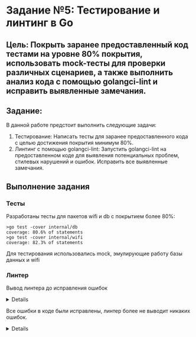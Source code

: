 # Задание №5: Тестирование и линтинг в Go

## Цель: Покрыть заранее предоставленный код тестами на уровне 80% покрытия, использовать mock-тесты для проверки различных сценариев, а также выполнить анализ кода с помощью golangci-lint и исправить выявленные замечания.

## Задание:
В данной работе предстоит выполнить следующие задачи:

1. Тестирование: Написать тесты для заранее предоставленного кода с целью достижения покрытия минимум 80%.
2. Линтинг с помощью golangci-lint: Запустить golangci-lint на предоставленном коде для выявления потенциальных проблем, стилевых нарушений и ошибок. Исправить все выявленные замечания.

## Выполнение задания
### Тесты
Разработаны тесты для пакетов wifi и db с покрытием более 80%:
```console
>go test -cover internal/db
coverage: 80.6% of statements
>go test -cover internal/wifi
coverage: 82.3% of statements
```
Для тестирования использовались mock, эмулирующие работу базы данных и wifi
### Линтер
Вывод линтера до исправления ошибок
<details>

    ```console
    >golangci-lint run      
    level=warning msg="[linters_context] copyloopvar: this linter is disabled because the Go version (1.19) of your project is lower than Go 1.22"
    level=warning msg="[linters_context] intrange: this linter is disabled because the Go version (1.19) of your project is lower than Go 1.22"
    internal\db\db_functions.go:34:4: exitAfterDefer: log.Fatal will exit, and `defer rows.Close()` will not run (gocritic)
                            log.Fatal(err)
                            ^
    internal\db\db_functions.go:59:4: exitAfterDefer: log.Fatal will exit, and `defer rows.Close()` will not run (gocritic)
                            log.Fatal(err)
                            ^
    internal\db\db_functions.go:12:6: exported: type name will be used as db.DBService by other packages, and that stutters; consider calling this Service (revive)
    type DBService struct {
        ^
    internal\db\db_functions.go:25:15: error returned from interface method should be wrapped: sig: func (example_mock/internal/db.Database).Query(query string, args ...any) (*database/sql.Rows, error) (wrapcheck)
                    return nil, err
                                ^
    internal\db\db_functions.go:40:15: error returned from external package is unwrapped: sig: func (*database/sql.Rows).Err() error (wrapcheck)
                    return nil, err
                                ^
    internal\db\db_functions.go:43:16: error returned from interface method should be wrapped: sig: func (example_mock/internal/db.Database).Query(query string, args ...any) (*database/sql.Rows, error) (wrapcheck)
            return names, err
                        ^
    internal\db\db_functions.go:50:15: error returned from interface method should be wrapped: sig: func (example_mock/internal/db.Database).Query(query string, args ...any) (*database/sql.Rows, error) (wrapcheck)
                    return nil, err
                                ^
    internal\db\db_functions.go:65:15: error returned from external package is unwrapped: sig: func (*database/sql.Rows).Err() error (wrapcheck)
                    return nil, err
                                ^
    internal\db\db_functions.go:52:2: only one cuddle assignment allowed before defer statement (wsl)
            defer rows.Close()
            ^
    internal\db\db_functions.go:61:3: append only allowed to cuddle with appended value (wsl)
                    values = append(values, value)
                    ^
    internal\db\db_functions.go:36:3: append only allowed to cuddle with appended value (wsl)
                    names = append(names, name)
                    ^
    internal\db\db_functions.go:49:2: only one cuddle assignment allowed before if statement (wsl)
            if err != nil {
            ^
    internal\wifi\wi-fi.go:26:2: Consider pre-allocating `addrs` (prealloc)
            ^
    internal\wifi\wi-fi.go:40:2: Consider pre-allocating `name_list` (prealloc)
            var name_list []string
            ^
    internal\wifi\wi-fi.go:13:6: exported: type name will be used as wifi.WiFiService by other packages, and that stutters; consider calling this Service (revive)
    type WiFiService struct {
        ^
    internal\wifi\wi-fi.go:45:2: return with no blank line before (nlreturn)
            return name_list, nil
            ^
    internal\wifi\wi-fi.go:24:15: error returned from interface method should be wrapped: sig: func (example_mock/internal/wifi.WiFi).Interfaces() ([]*github.com/mdlayher/wifi.Interface, error) (wrapcheck)
                    return nil, err
                                ^
    internal\wifi\wi-fi.go:38:15: error returned from interface method should be wrapped: sig: func (example_mock/internal/wifi.WiFi).Interfaces() ([]*github.com/mdlayher/wifi.Interface, error) (wrapcheck)
                    return nil, err
                                ^
    cmd\wifi\main.go:15:3: return with no blank line before (nlreturn)
                    return
                    ^
    cmd\wifi\main.go:23:3: return with no blank line before (nlreturn)
                    return
                    ^
    ```
</details>

Все ошибки в коде были исправлены, линтер более не выводит никаких ошибок.
<details>
<img src="https://media.tenor.com/5aF7np_zPEgAAAAe/pepe-why-pepe-the-frog.png" width="20%" height="20%"/>
*P.S. После линтера тесты сломались*
</details>